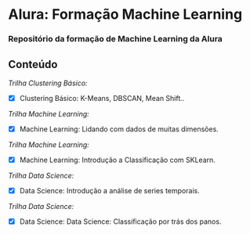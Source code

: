 # Alura: Formação Machine Learning


<h3>Repositório da formação de Machine Learning da Alura </h3>

<h2>Conteúdo</h2>

*Trilha Clustering Básico:*

- [X] Clustering Básico: K-Means, DBSCAN, Mean Shift..

*Trilha Machine Learning:*

- [X] Machine Learning: Lidando com dados de muitas dimensões.

*Trilha Machine Learning:*

- [x] Machine Learning: Introdução a Classificação com SKLearn.

*Trilha Data Science:*

- [x] Data Science: Introdução a análise de series temporais.

*Trilha Data Science:*

- [X] Data Science: Data Science: Classificação por trás dos panos.

